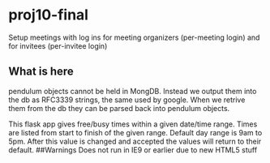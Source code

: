 # proj10-final
Setup meetings with log ins for meeting organizers (per-meeting login) and for invitees (per-invitee login)

## What is here
pendulum objects cannot be held in MongDB.
Instead we output them into the db as RFC3339 strings, the same used by google.
When we retrive them from the db they can be parsed back into pendulum objects.

This flask app gives free/busy times within a given date/time range.
Times are listed from start to finish of the given range.
Default day range is 9am to 5pm. After this value is changed and accepted the values will return to their default.
##Warnings
Does not run in IE9 or earlier due to new HTML5 stuff
